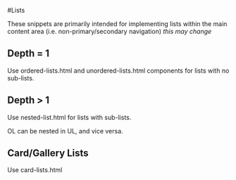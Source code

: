 <!-- Lists -->

#Lists

These snippets are primarily intended for implementing lists within the main content area (i.e. non-primary/secondary navigation) *this may change*

## Depth = 1

Use ordered-lists.html and unordered-lists.html components for lists with no sub-lists.

## Depth > 1

Use nested-list.html for lists with sub-lists.

OL can be nested in UL, and vice versa.

## Card/Gallery Lists

Use card-lists.html





